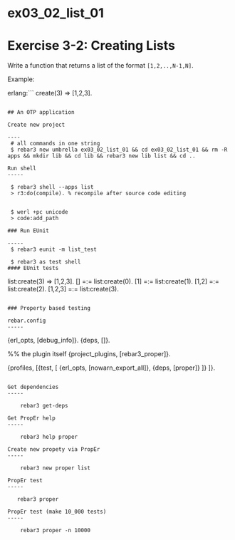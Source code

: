 ex03_02_list_01
=====

Exercise 3-2: Creating Lists
=====

Write a function that returns a list of the format `[1,2,..,N-1,N]`.

Example:

erlang:```
create(3) ⇒ [1,2,3].
```

## An OTP application

Create new project

---- 
 # all commands in one string
 $ rebar3 new umbrella ex03_02_list_01 && cd ex03_02_list_01 && rm -R apps && mkdir lib && cd lib && rebar3 new lib list && cd ..

Run shell
-----

 $ rebar3 shell --apps list
 > r3:do(compile). % recompile after source code editing 
 
 
 $ werl +pc unicode
 > code:add_path

### Run EUnit

-----
 $ rebar3 eunit -m list_test

 $ rebar3 as test shell
#### EUnit tests

```
list:create(3) ⇒ [1,2,3].
[] =:= list:create(0).
[1] =:= list:create(1).
[1,2] =:= list:create(2).
[1,2,3] =:= list:create(3).
```

### Property based testing

rebar.config
-----

```
{erl_opts, [debug_info]}.
{deps, []}.

%% the plugin itself
{project_plugins, [rebar3_proper]}.

{profiles,
    [{test, [
        {erl_opts, [nowarn_export_all]},
        {deps, [proper]}
    ]}
]}.
```

Get dependencies
-----

    rebar3 get-deps

Get PropEr help
-----

    rebar3 help proper

Create new propety via PropEr
-----

    rebar3 new proper list
 
PropEr test
-----

   rebar3 proper

PropEr test (make 10_000 tests)
----- 

    rebar3 proper -n 10000

